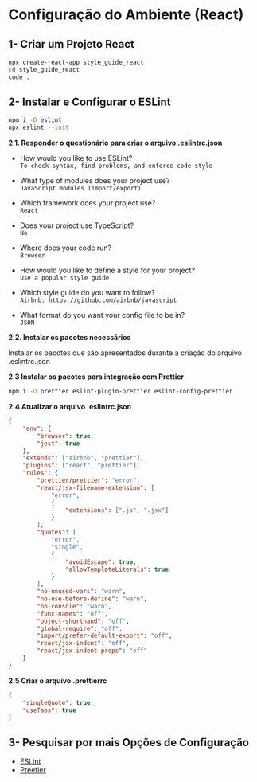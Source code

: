 # Configuração do Ambiente (React)

## 1- Criar um Projeto React

```bash
npx create-react-app style_guide_react
cd style_guide_react
code .
```

## 2- Instalar e Configurar o ESLint

```bash
npm i -D eslint
npx eslint --init
```

**2.1. Responder o questionário para criar o arquivo .eslintrc.json**

- How would you like to use ESLint?<br>
  `To check syntax, find problems, and enforce code style`

- What type of modules does your project use?<br>
  `JavaScript modules (import/export)`

- Which framework does your project use?<br>
  `React`

- Does your project use TypeScript?<br>
  `No`

- Where does your code run?<br>
  `Browser`

- How would you like to define a style for your project?<br>
  `Use a popular style guide`

- Which style guide do you want to follow?<br>
  `Airbnb: https://github.com/airbnb/javascript`

- What format do you want your config file to be in?<br>
  `JSON`

**2.2. Instalar os pacotes necessários**

Instalar os pacotes que são apresentados durante a criação do arquivo .eslintrc.json

**2.3 Instalar os pacotes para integração com Prettier**

```bash
npm i -D prettier eslint-plugin-prettier eslint-config-prettier
```

**2.4 Atualizar o arquivo .eslintrc.json**

```json
{
	"env": {
		"browser": true,
		"jest": true
	},
	"extends": ["airbnb", "prettier"],
	"plugins": ["react", "prettier"],
	"rules": {
		"prettier/prettier": "error",
		"react/jsx-filename-extension": [
			"error",
			{
				"extensions": [".js", ".jsx"]
			}
		],
		"quotes": [
			"error",
			"single",
			{
				"avoidEscape": true,
				"allowTemplateLiterals": true
			}
		],
		"no-unused-vars": "warn",
		"no-use-before-define": "warn",
		"no-console": "warn",
		"func-names": "off",
		"object-shorthand": "off",
		"global-require": "off",
		"import/prefer-default-export": "off",
		"react/jsx-indent": "off",
		"react/jsx-indent-props": "off"
	}
}
```

**2.5 Criar o arquivo .prettierrc**

```json
{
	"singleQuote": true,
	"useTabs": true
}
```

## 3- Pesquisar por mais Opções de Configuração

- [ESLint](https://eslint.org/)<br>
- [Preetier](https://prettier.io/)
